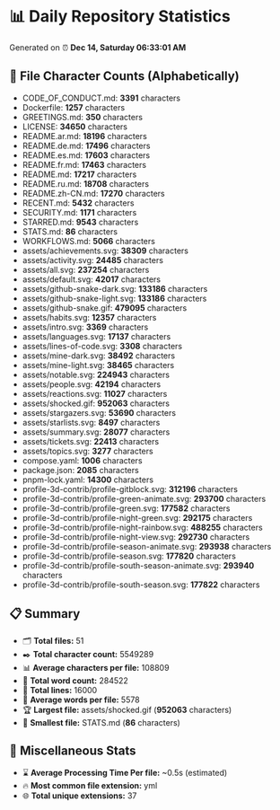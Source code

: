 # 📊 Daily Repository Statistics
Generated on ⏰ **Dec 14, Saturday 06:33:01 AM**

## 📂 File Character Counts (Alphabetically)
- CODE_OF_CONDUCT.md: **3391** characters
- Dockerfile: **1257** characters
- GREETINGS.md: **350** characters
- LICENSE: **34650** characters
- README.ar.md: **18196** characters
- README.de.md: **17496** characters
- README.es.md: **17603** characters
- README.fr.md: **17463** characters
- README.md: **17217** characters
- README.ru.md: **18708** characters
- README.zh-CN.md: **17270** characters
- RECENT.md: **5432** characters
- SECURITY.md: **1171** characters
- STARRED.md: **9543** characters
- STATS.md: **86** characters
- WORKFLOWS.md: **5066** characters
- assets/achievements.svg: **38309** characters
- assets/activity.svg: **24485** characters
- assets/all.svg: **237254** characters
- assets/default.svg: **42017** characters
- assets/github-snake-dark.svg: **133186** characters
- assets/github-snake-light.svg: **133186** characters
- assets/github-snake.gif: **479095** characters
- assets/habits.svg: **12357** characters
- assets/intro.svg: **3369** characters
- assets/languages.svg: **17137** characters
- assets/lines-of-code.svg: **3308** characters
- assets/mine-dark.svg: **38492** characters
- assets/mine-light.svg: **38465** characters
- assets/notable.svg: **224943** characters
- assets/people.svg: **42194** characters
- assets/reactions.svg: **11027** characters
- assets/shocked.gif: **952063** characters
- assets/stargazers.svg: **53690** characters
- assets/starlists.svg: **8497** characters
- assets/summary.svg: **28077** characters
- assets/tickets.svg: **22413** characters
- assets/topics.svg: **3277** characters
- compose.yaml: **1006** characters
- package.json: **2085** characters
- pnpm-lock.yaml: **14300** characters
- profile-3d-contrib/profile-gitblock.svg: **312196** characters
- profile-3d-contrib/profile-green-animate.svg: **293700** characters
- profile-3d-contrib/profile-green.svg: **177582** characters
- profile-3d-contrib/profile-night-green.svg: **292175** characters
- profile-3d-contrib/profile-night-rainbow.svg: **488255** characters
- profile-3d-contrib/profile-night-view.svg: **292730** characters
- profile-3d-contrib/profile-season-animate.svg: **293938** characters
- profile-3d-contrib/profile-season.svg: **177820** characters
- profile-3d-contrib/profile-south-season-animate.svg: **293940** characters
- profile-3d-contrib/profile-south-season.svg: **177822** characters

## 📋 Summary
- 🗂️ **Total files:** 51
- ✒️ **Total character count:** 5549289
- 📊 **Average characters per file:** 108809
- 📝 **Total word count:** 284522
- 🧾 **Total lines:** 16000
- 📐 **Average words per file:** 5578
- 🏆 **Largest file:** assets/shocked.gif (**952063** characters)
- 🥉 **Smallest file:** STATS.md (**86** characters)

## 🌟 Miscellaneous Stats
- ⌛ **Average Processing Time Per file:** ~0.5s (estimated)
- 🔥 **Most common file extension:** yml
- 🌐 **Total unique extensions:** 37

